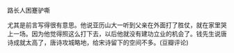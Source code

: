 
路长人困蹇驴嘶

尤其是前言写得很有意思。他说亚历山大一听到父亲在外面打了胜仗，就在家里哭上一场。因为他觉得照这么打下去，以后他就没有建功立业的机会了。钱先生说唐诗成就太高了，唐诗攻城略地，给宋诗留下的空间不多。(豆瓣评论)  

